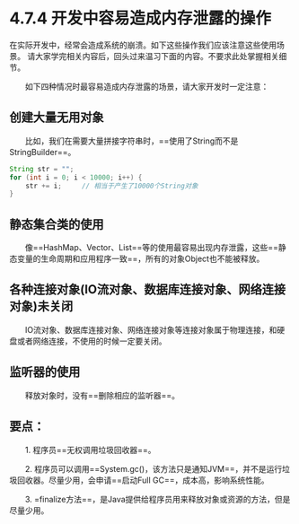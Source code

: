 # 4.7.4 开发中容易造成内存泄露的操作

​    在实际开发中，经常会造成系统的崩溃。如下这些操作我们应该注意这些使用场景。 请大家学完相关内容后，回头过来温习下面的内容。不要求此处掌握相关细节。

　　如下四种情况时最容易造成内存泄露的场景，请大家开发时一定注意：

## 创建大量无用对象

　　比如，我们在需要大量拼接字符串时，==使用了String而不是StringBuilder==。

```java
String str = "";
for (int i = 0; i < 10000; i++) {   
	str += i;     // 相当于产生了10000个String对象
}
```

## 静态集合类的使用

　　像==HashMap、Vector、List==等的使用最容易出现内存泄露，这些==静态变量的生命周期和应用程序一致==，所有的对象Object也不能被释放。

## 各种连接对象(IO流对象、数据库连接对象、网络连接对象)未关闭

　　IO流对象、数据库连接对象、网络连接对象等连接对象属于物理连接，和硬盘或者网络连接，不使用的时候一定要关闭。

## 监听器的使用

　　释放对象时，没有==删除相应的监听器==。

## 要点：

　　1. 程序员==无权调用垃圾回收器==。

　　2. 程序员可以调用==System.gc()，该方法只是通知JVM==，并不是运行垃圾回收器。尽量少用，会申请==启动Full GC==，成本高，影响系统性能。

　　3. =finalize方法==，是Java提供给程序员用来释放对象或资源的方法，但是尽量少用。